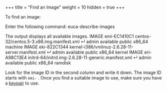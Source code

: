 +++
title = "Find an Image"
weight = 10
hidden = true
+++

To find an image: 

Enter the following command: 
    euca-describe-images

The output displays all available images. 
    IMAGE	emi-EC1410C1	centos-32/centos.5-3.x86.img.manifest.xml ↵
    admin	available	public 	x86_64	machine
    IMAGE	eki-822C1344	kernel-i386/vmlinuz-2.6.28-11-server.manifest.xml ↵
    admin	available	public 	x86_64	kernel
    IMAGE	eri-A98C13E4  initrd-64/initrd.img-2.6.28-11-generic.manifest.xml ↵
    admin	available	public 	x86_64	ramdisk

Look for the image ID in the second column and write it down. The image ID starts with `emi-` . Once you find a suitable image to use, make sure you have a [keypair](create_keypairs.dita) to use. 